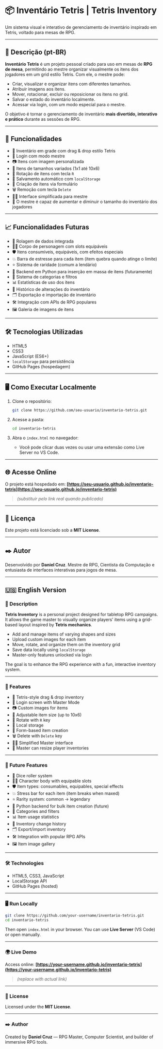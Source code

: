 # 📦 Inventário Tetris | Tetris Inventory

Um sistema visual e interativo de gerenciamento de inventário inspirado em Tetris, voltado para mesas de RPG.

---

## 📌 Descrição (pt-BR)

**Inventário Tetris** é um projeto pessoal criado para uso em mesas de **RPG de mesa**, permitindo ao mestre organizar visualmente os itens dos jogadores em um grid estilo Tetris. Com ele, o mestre pode:

* Criar, visualizar e organizar itens com diferentes tamanhos.
* Atribuir imagens aos itens.
* Mover, rotacionar, excluir ou reposicionar os itens no grid.
* Salvar o estado do inventário localmente.
* Acessar via login, com um modo especial para o mestre.

O objetivo é tornar o gerenciamento de inventário **mais divertido, interativo e prático** durante as sessões de RPG.

---

## 🚀 Funcionalidades

* 🧱 Inventário em grade com drag & drop estilo Tetris
* 👤 Login com modo mestre
* 📷 Itens com imagem personalizada
* 📐 Itens de tamanhos variados (1x1 até 10x6)
* 🔁 Rotação de itens com tecla `R`
* 💾 Salvamento automático com `localStorage`
* 🧪 Criação de itens via formulário
* 🗑️ Remoção com tecla `Delete`
* 🧙‍♂️ Interface simplificada para mestre
* 📏 O mestre é capaz de aumentar e diminuir o tamanho do inventário dos jogadores


---

## 📈 Funcionalidades Futuras

* 🎲 Rolagem de dados integrada
* 🧍‍♂️ Corpo de personagem com slots equipáveis
* 🛡️ Itens consumíveis, equipáveis, com efeitos especiais
* 💥 Barra de estresse para cada item (item quebra quando atinge o limite)
* ⭐ Sistema de raridade (comum a lendário)
* 🐍 Backend em Python para inserção em massa de itens (futuramente)
* 🧩 Sistema de categorias e filtros
* 📊 Estatísticas de uso dos itens
* 📅 Histórico de alterações do inventário
* 🗂️ Exportação e importação de inventário
* 🛠️ Integração com APIs de RPG populares
* 🖼️ Galeria de imagens de itens

---

## 🛠️ Tecnologias Utilizadas

* HTML5
* CSS3
* JavaScript (ES6+)
* `localStorage` para persistência
* GitHub Pages (hospedagem)

---

## 🖥️ Como Executar Localmente

1. Clone o repositório:

   ```bash
   git clone https://github.com/seu-usuario/inventario-tetris.git
   ```
2. Acesse a pasta:

   ```bash
   cd inventario-tetris
   ```
3. Abra o `index.html` no navegador:

   * Você pode clicar duas vezes ou usar uma extensão como Live Server no VS Code.

---

## 🌐 Acesse Online

O projeto está hospedado em:
**[https://seu-usuario.github.io/inventario-tetris](https://seu-usuario.github.io/inventario-tetris)**

> *(substituir pelo link real quando publicado)*

---

## 📄 Licença

Este projeto está licenciado sob a **MIT License**.

---

## ✒️ Autor

Desenvolvido por **Daniel Cruz**.
Mestre de RPG, Cientista da Computação e entusiasta de interfaces interativas para jogos de mesa.

---

## 🇺🇸 English Version

### 📌 Description

**Tetris Inventory** is a personal project designed for tabletop RPG campaigns. It allows the game master to visually organize players' items using a grid-based layout inspired by **Tetris mechanics**.

* Add and manage items of varying shapes and sizes
* Upload custom images for each item
* Move, rotate, and organize them on the inventory grid
* Save data locally using `localStorage`
* Master-only features unlocked via login

The goal is to enhance the RPG experience with a fun, interactive inventory system.

---

### 🚀 Features

* 🧱 Tetris-style drag & drop inventory
* 👤 Login screen with Master Mode
* 📷 Custom images for items
* 📐 Adjustable item size (up to 10x6)
* 🔁 Rotate with `R` key
* 💾 Local storage
* 🧪 Form-based item creation
* 🗑️ Delete with `Delete` key
* 🧙‍♂️ Simplified Master interface
* 📏 Master can resize player inventories

---

### 🔮 Future Features

* 🎲 Dice roller system
* 🧍‍♂️ Character body with equipable slots
* 🛡️ Item types: consumables, equipables, special effects
* 💥 Stress bar for each item (item breaks when maxed)
* ⭐ Rarity system: common → legendary
* 🐍 Python backend for bulk item creation (future)
* 🧩 Categories and filters
* 📊 Item usage statistics
* 📅 Inventory change history
* 🗂️ Export/import inventory
* 🛠️ Integration with popular RPG APIs
* 🖼️ Item image gallery

---

### 🛠️ Technologies

* HTML5, CSS3, JavaScript
* LocalStorage API
* GitHub Pages (hosted)

---

### 🖥️ Run Locally

```bash
git clone https://github.com/your-username/inventario-tetris.git
cd inventario-tetris
```

Then open `index.html` in your browser.
You can use **Live Server** (VS Code) or open manually.

---

### 🌍 Live Demo

Access online:
**[https://your-username.github.io/inventario-tetris](https://your-username.github.io/inventario-tetris)**

> *(replace with actual link)*

---

### 📄 License

Licensed under the **MIT License**.

---

### ✒️ Author

Created by **Daniel Cruz** —
RPG Master, Computer Scientist, and builder of immersive RPG tools.
